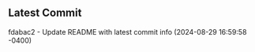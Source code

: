 
## Latest Commit
fdabac2 - Update README with latest commit info (2024-08-29 16:59:58 -0400) <Yunxi-Zhou>
